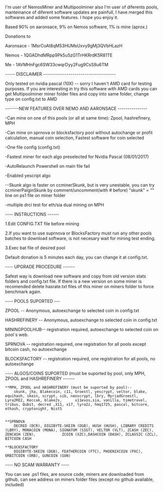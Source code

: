 ﻿I'm user of NemosMiner and Multipoolminer also I'm user of diferents pools, manteinance of diferent software updates are painfull,  I have merged this softwares and added some features. I hope you enjoy it.


Based 90% on aaronsace, 9% on Nemos software, 1% is mine (aprox.)

Donations to

Aaronsace - 1MsrCoAt8qM53HUMsUxvy9gMj3QVbHLazH

Nemos - 1QGADhdMRpp9Pk5u5zG1TrHKRrdK5R81TE

Me - 1AVMHnFgc6SW33cwqrDyy2Fug9CsS8u6TM



----- DISCLAIMER -------------------------------------

Only tested on nvidia pascal (10X) -- sorry I haven't AMD card for testing purposes.
If you are interesting in try this software with AMD cards you can get Multipoolminer miner folder files and copy into same folder, change type on config.txt to AMD


-------NEW FEATURES OVER NEMO AND AARONSACE ---------------

-Can mine on one of this pools (or all at same time): Zpool, hashrefinery, MPH

-Can mine on sprnova or blocksfactory pool without autochange or profit calculation, manual coin selection, Fastest software for coin selected

-One file config (config.txt)

-Fastest miner for each algo preselected for Nvidia Pascal (08/01/2017)

-AutoRelaunch Powershell on main file fail

-Enabled yescript algo

--Skunk algo is faster on ccminerSkunk, but is very unestable, you can try ccminerPalginSkunk by comment/uncomment(with # before)  "skunk" = "" line on ps1 file on miner folder

-multiple drci test for eth/sia dual mining on MPH




---- INSTRUCTIONS ------

1.Edit CONFIG.TXT file before mining

2.If you want to use suprnova or BlocksFactory must run any other pools batches to download software, is not necesary wait for mining test ending.

3.Exec bat file of desired pool

Default donation is 5 minutes each day, you can change it at config.txt.


---- UPGRADE PROCEDURE ------

Safest way is download new software and copy from old version stats folders and config.txt file.
If there is a new version on some miner is recomended delete hasrate.txt files of this miner on miners folder to force benchmark again.

---- POOLS SUPORTED ---

ZPOOL -- Anonymous, autoexchange to selected coin in config.txt

HASHREFINERY -- Anonymous, autoexchange to selected coin in config.txt

MININGPOOLHUB-- registration required, autoexchange to selected coin on pool´s web.

SPRNOVA -- registration required, one registration for all pools except bitcoin cash, no autoexchange

BLOCKSFACTORY -- registration required, one registration for all pools, no autoexchange



---- ALGOS/COINS SUPORTED (must be suported by pool, only MPH, ZPOOL and HASHREFINERY ------

	**MPH, ZPOOL and HASHREFINERY (must be suported by pool)--
		skunk, jha, Blakecoin, c11, Groestl, yescrypt, veltor, blake, equihash, skein, scrypt, sib, neoscrypt, lbry, MyriadGroestl, Lyra2RE2, Keccak, blake2s, 		x11evos,sia, vanilla, timetravel, tribus, Qubit, decred ,X11, x17, lyra2z, hmq1725, pascal, bitcore, ethash, cryptonight, Nist5


	**SPRNOVA
		DECRED (DCR), DIGIBYTE-SKEIN (DGB), HUSH (HUSH), LIBRARY CREDITS (LBRY), MONACOIN (MONA), SIGNATUM (SIGT), VELTOR (VLT), ZCASH (ZEC), ZENCASH (ZEN), 			ZCOIN (XZC),DASHCOIN (DASH), ZCLASSIC (ZCL), BITCOIN CASH

	**BLOCKSFACTORY
		DIGIBYTE-SKEIN (DGB), FEATHERCOIN (FTC), PHOENIXCOIN (PXC), ORBITCOIN (ORB), GUNCOIN (GUN)
	

---- NO SCAM WARRANTY ----

You can see .ps1 files, are source code, miners are downloaded from github, can see address on miners folder files (except no github available, included)








